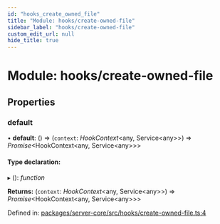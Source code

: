 ```yaml
---
id: "hooks_create_owned_file"
title: "Module: hooks/create-owned-file"
sidebar_label: "hooks/create-owned-file"
custom_edit_url: null
hide_title: true
---
```


# Module: hooks/create-owned-file

## Properties

### default

• **default**: () => (`context`: *HookContext*<any, Service<any\>\>) => *Promise*<HookContext<any, Service<any\>\>\>

#### Type declaration:

▸ (): *function*

**Returns:** (`context`: *HookContext*<any, Service<any\>\>) => *Promise*<HookContext<any, Service<any\>\>\>

Defined in: [packages/server-core/src/hooks/create-owned-file.ts:4](https://github.com/xr3ngine/xr3ngine/blob/65dfcf39a/packages/server-core/src/hooks/create-owned-file.ts#L4)
